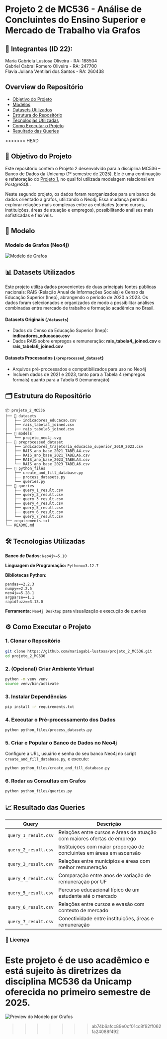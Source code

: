# Projeto 2 de MC536 - Análise de Concluintes do Ensino Superior e Mercado de Trabalho via Grafos

## 👥 Integrantes (ID 22):  
Maria Gabriela Lustosa Oliveira - RA: 188504  
Gabriel Cabral Romero Oliveira - RA: 247700  
Flavia Juliana Ventilari dos Santos - RA: 260438     


## Overview do Repositório
- [Objetivo do Projeto](#objetivo-do-projeto)
- [Modelos](#modelos)
- [Datasets Utilizados](#datasets-utilizados)
- [Estrutura do Repositório](#estrutura-do-repositorio)
- [Tecnologias Utilizadas](#tecnologias-utilizadas)
- [Como Executar o Projeto](#como-executar-o-projeto)
- [Resultado das Queries](#resultado-das-queries)


<<<<<<< HEAD
## 🎯 Objetivo do Projeto

Este repositório contém o Projeto 2 desenvolvido para a disciplina MC536 – Banco de Dados da Unicamp (1º semestre de 2025). Ele é uma continuação e refatoração do [Projeto 1](https://github.com/mariagabi-lustosa/projeto_1_MC536/tree/main), no qual foi utilizada modelagem relacional em PostgreSQL.

Neste segundo projeto, os dados foram reorganizados para um banco de dados orientado a grafos, utilizando o Neo4j. Essa mudança permitiu explorar relações mais complexas entre as entidades (como cursos, instituições, áreas de atuação e empregos), possibilitando análises mais sofisticadas e flexíveis.


## 🧠 Modelo

### Modelo de Grafos (Neo4j)
![Modelo de Grafos](models/projeto_neo4j.svg)


## 📊 Datasets Utilizados

Este projeto utiliza dados provenientes de duas principais fontes públicas nacionais: RAIS (Relação Anual de Informações Sociais) e Censo da Educação Superior (Inep), abrangendo o período de 2020 a 2023. Os dados foram selecionados e organizados de modo a possibilitar análises combinadas entre mercado de trabalho e formação acadêmica no Brasil.

#### Datasets Originais (`/datasets`)
- Dados do Censo da Educação Superior (Inep): **indicadores_educacao.csv**
- Dados RAIS sobre empregos e remuneração: **rais_tabela4_joined.csv** e **rais_tabela6_joined.csv**

#### Datasets Processados (`/preprocessed_dataset`)
- Arquivos pré-processados e compatibilizados para uso no Neo4j
- Incluem dados de 2021 e 2023, tanto para a Tabela 4 (empregos formais) quanto para a Tabela 6 (remuneração)


## 🗂️ Estrutura do Repositório

```
📦 projeto_2_MC536
├── 📁 datasets
│   ├── indicadores_educacao.csv
│   ├── rais_tabela4_joined.csv
│   ├── rais_tabela6_joined.csv
├── 📁 models
│   └── projeto_neo4j.svg
├── 📁 preprocessed_dataset
│   ├── indicadores_trajetoria_educacao_superior_2019_2023.csv
│   ├── RAIS_ano_base_2021_TABELA4.csv
│   ├── RAIS_ano_base_2021_TABELA6.csv
│   ├── RAIS_ano_base_2023_TABELA4.csv
│   └── RAIS_ano_base_2023_TABELA6.csv
├── 📁 python_files
│   ├── create_and_fill_database.py
│   ├── process_datasets.py
│   └── queries.py
├── 📁 queries
│   ├── query_1_result.csv
│   ├── query_2_result.csv
│   ├── query_3_result.csv
│   ├── query_4_result.csv
│   ├── query_5_result.csv
│   ├── query_6_result.csv
│   └── query_7_result.csv
├── requirements.txt
└── README.md
```
 

## 🛠️ Tecnologias Utilizadas

**Banco de Dados:** `Neo4j>=5.10`

**Linguagem de Programação:** `Python==3.12.7`

**Bibliotecas Python:**
```
pandas==2.2.3
numpy==2.2.5
neo4j==5.28.1
argparse==1.1
rapidfuzz==3.13.0
```

**Ferramenta:** `Neo4j Desktop` para visualização e execução de queries


## ⚙️ Como Executar o Projeto

### 1. Clonar o Repositório
```bash
git clone https://github.com/mariagabi-lustosa/projeto_2_MC536.git
cd projeto_2_MC536
```

### 2. (Opcional) Criar Ambiente Virtual
```bash
python -m venv venv
source venv/bin/activate
```

### 3. Instalar Dependências
```bash
pip install -r requirements.txt
```

### 4. Executar o Pré-processamento dos Dados
```bash
python python_files/process_datasets.py
```

### 5. Criar e Popular o Banco de Dados no Neo4j
Configure a URL, usuário e senha do seu banco Neo4j no script `create_and_fill_database.py`, e execute:
```bash
python python_files/create_and_fill_database.py
```

### 6. Rodar as Consultas em Grafos
```bash
python python_files/queries.py
```


## 📈 Resultado das Queries

| Query | Descrição |
|-------|-----------|
| `query_1_result.csv` | Relações entre cursos e áreas de atuação com maiores ofertas de emprego |
| `query_2_result.csv` | Instituições com maior proporção de concluintes em áreas em ascensão |
| `query_3_result.csv` | Relações entre municípios e áreas com melhor remuneração |
| `query_4_result.csv` | Comparação entre anos de variação de remuneração por UF |
| `query_5_result.csv` | Percurso educacional típico de um estudante até o mercado |
| `query_6_result.csv` | Relações entre cursos e evasão com contexto de mercado |
| `query_7_result.csv` | Conectividade entre instituições, áreas e remuneração |


### 📄 Licença
Este projeto é de uso acadêmico e está sujeito às diretrizes da disciplina MC536 da Unicamp oferecida no primeiro semestre de 2025.
=======
![Preview do Modelo por Grafos](/models/projeto_neo4j.svg)
>>>>>>> ab74b6afcc89e0cf01cc8f92ff062fa24088f492
